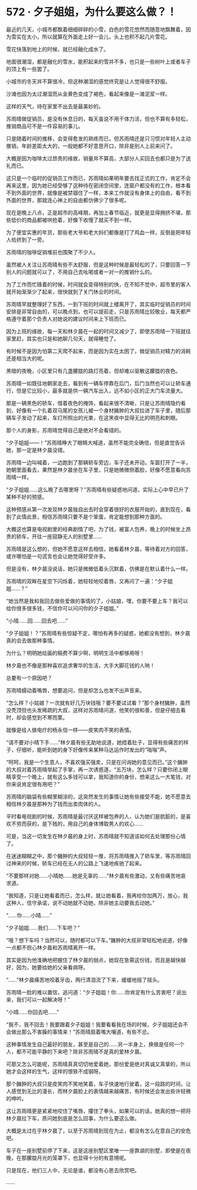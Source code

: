 # 572 · 夕子姐姐，为什么要这么做？！

最近的几天，小城市都飘着细细碎碎的小雪，白色的雪花悠然而随意地飘舞着，因为雪实在太小，所以就算在外面走上好一会儿，头上也积不起几片雪花。

雪花快落到地上的时候，就已经融化成水了。

地面很潮湿，都是融化的雪水，能积起来的雪并不多，也只是一些树叶上或者车子的顶上有一些罢了。

小城市的冬天并不算很冷，但这种潮湿的感觉终究是让人觉得很不舒服。

沙滩也因为太过潮湿而从金黄色变成了褐色，看起来像是一滩泥浆一样。

这样的天气，待在家里不出去是最美妙的。

苏雨晴做促销员，是没有休息日的，每天虽说不用干体力活，但也不算有多轻松，推销商品可不是一件容易的事儿。

只是随着时间的推移，会变得愈发的熟练而已，但苏雨晴还是只习惯对年轻人主动推销，年龄差距太大的，一般她都不好意思开口，除非是别人上前来问了。

大概是因为咖啡太过昂贵的缘故，销量并不算高，大部分人买回去也都只是为了送礼而已。

这只是一个临时的促销员工作而已，苏雨晴如果明年要去找正式的工作，肯定不会再来这里，因为她已经受够了这种待在密闭空间里，连窗户都没有的工作，根本看不到外面的世界，就像是被禁锢住了一样，本来工作就没有身体上的自由，看不到外面的世界，那就连心神上的自由都仿佛少了很多呢。

现在是晚上八点，正是超市的高峰期，再加上春节临近，就更是显得拥挤不堪，那些低价的商品都被哄抢着，好像下收慢了就买不到一样。

为了便宜实惠的年货，那些老大爷和老大妈们都像是打了鸡血一样，反倒是把年轻人给挤到了一旁。

苏雨晴的咖啡促销堆前也围聚了不少人。

虽然被人关注让苏雨晴有些不太舒服，但是这种时候是最轻松的了，只要回答一下别人的问题就可以了，不用自己去吆喝或者一对一的推销什么的。

为了工作而忙碌着的时候，时间就会变得特别的快，在不知不觉中，超市里的客人就开始渐渐少了起来，很快就到了关门休业的时间。

苏雨晴早就整理好了东西，一到下班的时间就上楼离开了，其实临时促销员的时间安排是非常自由的，可以晚点到，也可以提前走，只是苏雨晴比较敬业，每天都严格遵守着那个负责人对她说的建议时间来上下班而已。

因为上班的缘故，每一天和林夕晨在一起的时间又减少了，即使苏雨晴一下班就往家里赶，其实也只是和她聊几句天，就得睡觉了。

有时候不是因为怕第二天爬不起来，而是因为实在太困了，做促销员对精力的消耗还是相当大的呢。

黑暗的夜晚，小区里只有几盏朦胧的路灯亮着，但却难以驱散这朦胧的夜色。

苏雨晴一如既往地朝家走去，看到有一辆车停靠在后门，后门当然也可以让轿车通行，但是它比较小，最多就是供一辆汽车出入，远不如小区的正大门车流量大。

那是一辆黑色的轿车，借着夜色的掩饰，看起来很不清晰，只是让苏雨晴隐约看到，好像有一个扎着双马尾的女孩儿被一个身材臃肿的大叔拉进了车子里，随后那辆车子发动了起来，车灯所照出的光束，在这黑夜中显得无比的明亮和刺眼。

那个人的身影，苏雨晴觉得自己是绝对不会看错的。

“夕子姐姐——！”苏雨晴睁大了眼睛大喊道，虽然不能完全确信，但是直觉告诉她，那一定是林夕晨没错。

苏雨晴一边叫喊着，一边跑到了那辆轿车旁边，车子还未开动，车窗打开了一半，她朝里面看去，果然是林夕晨坐在车子里，只是她微微侧着脸，好像不愿意看向苏雨晴一样。

“夕子姐姐……这么晚了去哪里呀？”苏雨晴有些疑惑地问道，实际上心中早已升了某种不好的预感。

这种预感从第一次发现林夕晨独自出去时会穿着很好的衣服开始的，直到现在，看到了此情此景，相信苏雨晴只要不是个笨蛋，肯定能想到那种方面的。

大概这也算是电视剧里的经典剧情了吧，为了钱，被富人包养，晚上的时候坐上昂贵的轿车，开往一座寂静无人的别墅里……

苏雨晴是这么想的，但她不愿意这样去相信，她看着林夕晨，等待着对方的回答，或许哪怕是一句谎言也会让她觉得好受许多。

但是没有，林夕晨没说话，她只是微微低着头沉默着，仿佛是在默认着什么一样。

苏雨晴的双眸在星空下闪烁着，她轻轻地咬着唇，又再问了一遍：“夕子姐姐……？”

“她当然是我和我回去做些爱做的事情的了，小姑娘，嘿，你要不要上车？我可以给你很多很多钱，不信你可以问问你的夕子姐姐。”

“小晴……回……回去吧……”

“夕子姐姐！？”苏雨晴有些惊疑不定，哪怕有再多的疑惑，她都没有想到，林夕晨真的会去做那种事情。

为什么？明明她绘画的稿费不算少啊，明明生活中都够用呀！

林夕晨也不像是那种喜欢追求奢华的生活，大手大脚花钱的人呐！

总要有一个原因吧？

苏雨晴蠕动着嘴唇，想要追问，但是却怎么也发不出声音来。

“怎么样？小姑娘？一次就有好几万块钱哦？要不要试试看？”那个身材臃肿，虽然没秃顶但也头发稀疏的大叔，这样对苏雨晴问道，他笑的很和善，但是仔细去看时，却会感觉到不寒而栗。

就像是给人做电疗的杨永信一样——皮笑肉不笑的表情。

“请不要对小晴下手……”林夕晨有些无助地说道，她捂着肚子，显得有些痛苦的样子，仔细听，能听到她的身下好像传来某种马达运作时发出的“嗡嗡”声。

“呵呵，我是一个生意人，不喜欢强买强卖，只是在问询她的意见而已。”这个臃肿的大叔对着苏雨晴举起了手掌，再一次诱惑道，“五万块，怎么样？只要你闭上眼睛享受一个晚上，就有这么多钱可以拿，我知道你的身份，想来这么一大笔钱，对你来说肯定很有用吧？”

苏雨晴的脑袋有些糊里糊涂的，这突然发生的事情让她有些接受不能，她不愿意去相信林夕晨是那种为了钱而出卖肉体的人。

平时看电视剧的时候，苏雨晴是最讨厌这样被包养的人，认为她们是肮脏的，是喜欢不劳而获的，是下贱的，用自己的身体博取男人的欢心……

可是，当这一切发生在林夕晨的身上时，苏雨晴就不知道该如何去处理那份心情了。

在迷迷糊糊之中，那个臃肿的大叔轻轻一推，将苏雨晴推入了轿车里，等苏雨晴回过神来的时候，轿车已经在无人的公路上飞速地疾驰了起来。

“不要那样对她……小晴她……她是无辜的……”林夕晨有些激动，又有些痛苦地哀求道。

“我知道，只是让她看着而已，怎么样，就让她看着，我再给你加两万，放心，我这种人，信守承诺，说不动她就不动她，除非她主动要我去动她。”

“……你……小晴……”

“夕子姐姐……我们……下车吧？”

“哦？想下车吗？当然可以，随时都可以下车。”臃肿的大叔非常轻松地说道，好像一点都不担心林夕晨和苏雨晴离开一样。

其实是因为他准确地把握住了林夕晨的弱点，她现在急需这份钱，而且是越快越好，因为，她要给她的父亲看病呀。

“……”林夕晨痛苦地咬着牙齿，两行清泪流了下来，缓缓地摇了摇头。

苏雨晴一脸的难以置信，追问道：“夕子姐姐！你……你肯定有什么苦衷吧？说出来，我们可以一起解决呀！”

“小晴……你回去吧……”

“我不，我不回去！我要跟着夕子姐姐！我要看看我在场的时候，夕子姐姐还会不会做出那么不害臊的事情来！”苏雨晴鼓着嘴大嚷道，有些不忿。

这种事情发生自己最好的朋友，甚至是自己的……另一半身上，换做是任何一个人，都不可能平静的下来吧？除非苏雨晴不是真的爱林夕晨。

可那又怎么可能呢，苏雨晴真真切切地爱着她，那份爱是绝对真诚又真挚的，所以她才会这样的生气，这样的恨铁不成钢呀。

那个臃肿的大叔只是皮笑肉不笑地笑着，车子快速地行驶着，这一段路的时间，让人感觉到无比的漫长，而林夕晨脸上的表情越来越痛苦，有时候还会发出些许轻微的呻吟。

这让苏雨晴更是紧紧地咬住了嘴唇，攥住了拳头，如果可以的话，她真的想一把将林夕晨拉下车，质问她到底是怎么回事，为什么要这么做。

大概是太过在乎林夕晨了，以至于苏雨晴到现在为止，都没有怎么在意自己的安危吧。

车子在一座别墅前停了下来，这是这座别墅区里唯一一座靠湖的别墅，即使是在夜晚，在那朦胧月光的笼罩下，也显得十分的有意境呢。

只是现在，他们三人中，无论是谁，都没有心思去欣赏吧。

……
